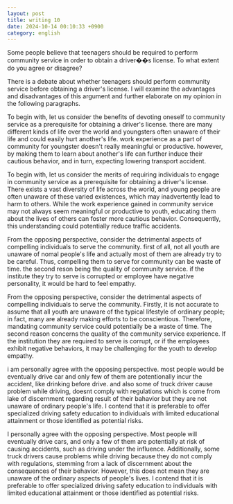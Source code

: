 ```yaml
---
layout: post
title: writing 10
date: 2024-10-14 00:10:33 +0900
category: english
---
```


Some people believe that teenagers should be required to perform community service in order to obtain a driver��s license. To what extent do you agree or disagree?

There is a debate about whether teenagers should perform community service before obtaining a driver's license. 
I will examine the advantages and disadvantages of this argument and further elaborate on my opinion in the following paragraphs.



To begin with, let us consider the benefits of devoting oneself to community service as a prerequisite for obtaining a driver's license. there are many different kinds of life over the world
and youngsters often unaware of their life and could easily hurt another's life. work experience as a part of community for youngster doesn't really meaningful or productive. 
however, by making them to learn about another's life can further induce their cautious behavior, and in turn, expecting lowering transport accident.



To begin with, let us consider the merits of requiring individuals to engage in community service as a prerequisite for obtaining a driver's license. 
There exists a vast diversity of life across the world, and young people are often unaware of these varied existences, which may inadvertently lead to harm to others. 
While the work experience gained in community service may not always seem meaningful or productive to youth, educating them about the lives of others can foster more cautious behavior. 
Consequently, this understanding could potentially reduce traffic accidents.



From the opposing perspective, consider the detrimental aspects of compelling individuals to serve the community. first of all, not all youth are unaware of nomal people's life and actually
most of them are already try to be careful. Thus, compelling them to serve for community can be waste of time. the second reson being the quality of community service. if the institute they try to serve
is corrupted or employee have negative personality, it would be hard to feel empathy.

From the opposing perspective, consider the detrimental aspects of compelling individuals to serve the community. Firstly, it is not accurate to assume that all youth are unaware of the typical lifestyle of ordinary people; 
in fact, many are already making efforts to be conscientious. Therefore, mandating community service could potentially be a waste of time. The second reason concerns the quality of the community service experience. 
If the institution they are required to serve is corrupt, or if the employees exhibit negative behaviors, it may be challenging for the youth to develop empathy.



i am personally agree with the opposing perspective. most people would be eventually drive car and only few of them are potentionally incur the accident, like drinking before drive. and also
some of truck driver cause problem while driving, doesnt comply with regulations which is come from lake of discernment regarding result of their bahavior but they are not unaware of ordinary people's life.
I contend that it is preferable to offer specialized driving safety education to individuals with limited educational attainment or those identified as potential risks.

I personally agree with the opposing perspective. Most people will eventually drive cars, and only a few of them are potentially at risk of causing accidents, such as driving under the influence. 
Additionally, some truck drivers cause problems while driving because they do not comply with regulations, stemming from a lack of discernment about the consequences of their behavior. 
However, this does not mean they are unaware of the ordinary aspects of people's lives. 
I contend that it is preferable to offer specialized driving safety education to individuals with limited educational attainment or those identified as potential risks.

